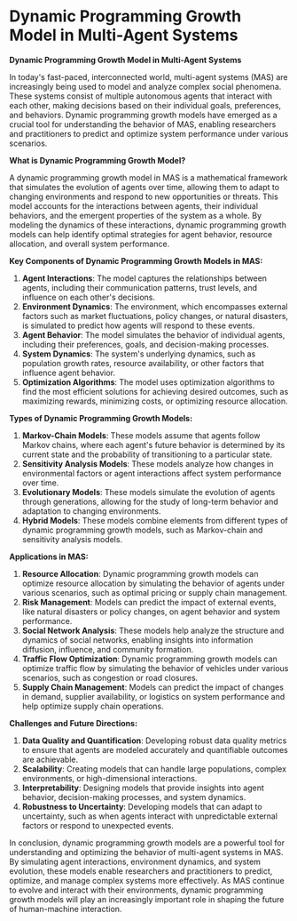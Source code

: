 # Dynamic Programming Growth Model in Multi-Agent Systems

**Dynamic Programming Growth Model in Multi-Agent Systems**

In today's fast-paced, interconnected world, multi-agent systems (MAS) are increasingly being used to model and analyze complex social phenomena. These systems consist of multiple autonomous agents that interact with each other, making decisions based on their individual goals, preferences, and behaviors. Dynamic programming growth models have emerged as a crucial tool for understanding the behavior of MAS, enabling researchers and practitioners to predict and optimize system performance under various scenarios.

**What is Dynamic Programming Growth Model?**

A dynamic programming growth model in MAS is a mathematical framework that simulates the evolution of agents over time, allowing them to adapt to changing environments and respond to new opportunities or threats. This model accounts for the interactions between agents, their individual behaviors, and the emergent properties of the system as a whole. By modeling the dynamics of these interactions, dynamic programming growth models can help identify optimal strategies for agent behavior, resource allocation, and overall system performance.

**Key Components of Dynamic Programming Growth Models in MAS:**

1. **Agent Interactions**: The model captures the relationships between agents, including their communication patterns, trust levels, and influence on each other's decisions.
2. **Environment Dynamics**: The environment, which encompasses external factors such as market fluctuations, policy changes, or natural disasters, is simulated to predict how agents will respond to these events.
3. **Agent Behavior**: The model simulates the behavior of individual agents, including their preferences, goals, and decision-making processes.
4. **System Dynamics**: The system's underlying dynamics, such as population growth rates, resource availability, or other factors that influence agent behavior.
5. **Optimization Algorithms**: The model uses optimization algorithms to find the most efficient solutions for achieving desired outcomes, such as maximizing rewards, minimizing costs, or optimizing resource allocation.

**Types of Dynamic Programming Growth Models:**

1. **Markov-Chain Models**: These models assume that agents follow Markov chains, where each agent's future behavior is determined by its current state and the probability of transitioning to a particular state.
2. **Sensitivity Analysis Models**: These models analyze how changes in environmental factors or agent interactions affect system performance over time.
3. **Evolutionary Models**: These models simulate the evolution of agents through generations, allowing for the study of long-term behavior and adaptation to changing environments.
4. **Hybrid Models**: These models combine elements from different types of dynamic programming growth models, such as Markov-chain and sensitivity analysis models.

**Applications in MAS:**

1. **Resource Allocation**: Dynamic programming growth models can optimize resource allocation by simulating the behavior of agents under various scenarios, such as optimal pricing or supply chain management.
2. **Risk Management**: Models can predict the impact of external events, like natural disasters or policy changes, on agent behavior and system performance.
3. **Social Network Analysis**: These models help analyze the structure and dynamics of social networks, enabling insights into information diffusion, influence, and community formation.
4. **Traffic Flow Optimization**: Dynamic programming growth models can optimize traffic flow by simulating the behavior of vehicles under various scenarios, such as congestion or road closures.
5. **Supply Chain Management**: Models can predict the impact of changes in demand, supplier availability, or logistics on system performance and help optimize supply chain operations.

**Challenges and Future Directions:**

1. **Data Quality and Quantification**: Developing robust data quality metrics to ensure that agents are modeled accurately and quantifiable outcomes are achievable.
2. **Scalability**: Creating models that can handle large populations, complex environments, or high-dimensional interactions.
3. **Interpretability**: Designing models that provide insights into agent behavior, decision-making processes, and system dynamics.
4. **Robustness to Uncertainty**: Developing models that can adapt to uncertainty, such as when agents interact with unpredictable external factors or respond to unexpected events.

In conclusion, dynamic programming growth models are a powerful tool for understanding and optimizing the behavior of multi-agent systems in MAS. By simulating agent interactions, environment dynamics, and system evolution, these models enable researchers and practitioners to predict, optimize, and manage complex systems more effectively. As MAS continue to evolve and interact with their environments, dynamic programming growth models will play an increasingly important role in shaping the future of human-machine interaction.

